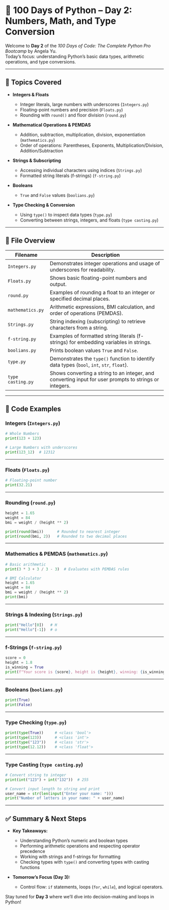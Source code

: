# 📅 100 Days of Python – Day 2: Numbers, Math, and Type Conversion

Welcome to **Day 2** of the *100 Days of Code: The Complete Python Pro Bootcamp* by Angela Yu.  
Today’s focus: understanding Python’s basic data types, arithmetic operations, and type conversions.

---

## 🧠 Topics Covered

- **Integers & Floats**  
  - Integer literals, large numbers with underscores (`Integers.py`)  
  - Floating-point numbers and precision (`Floats.py`)  
  - Rounding with `round()` and floor division (`round.py`)

- **Mathematical Operations & PEMDAS**  
  - Addition, subtraction, multiplication, division, exponentiation (`mathematics.py`)  
  - Order of operations: Parentheses, Exponents, Multiplication/Division, Addition/Subtraction

- **Strings & Subscripting**  
  - Accessing individual characters using indices (`Strings.py`)  
  - Formatted string literals (f-strings) (`f-string.py`)

- **Booleans**  
  - `True` and `False` values (`boolians.py`)

- **Type Checking & Conversion**  
  - Using `type()` to inspect data types (`type.py`)  
  - Converting between strings, integers, and floats (`type casting.py`)

---

## 📁 File Overview

| Filename               | Description                                                                                                 |
|------------------------|-------------------------------------------------------------------------------------------------------------|
| `Integers.py`          | Demonstrates integer operations and usage of underscores for readability.                                   |
| `Floats.py`            | Shows basic floating-point numbers and output.                                                              |
| `round.py`             | Examples of rounding a float to an integer or specified decimal places.                                     |
| `mathematics.py`       | Arithmetic expressions, BMI calculation, and order of operations (PEMDAS).                                  |
| `Strings.py`           | String indexing (subscripting) to retrieve characters from a string.                                        |
| `f-string.py`          | Examples of formatted string literals (f-strings) for embedding variables in strings.                       |
| `boolians.py`          | Prints boolean values `True` and `False`.                                                                   |
| `type.py`              | Demonstrates the `type()` function to identify data types (`bool`, `int`, `str`, `float`).                 |
| `type casting.py`      | Shows converting a string to an integer, and converting input for user prompts to strings or integers.     |

---

## 🧪 Code Examples

### Integers (`Integers.py`)
```python
# Whole Numbers
print(123 + 123)

# Large Numbers with underscores
print(123_12)  # 12312
```

---

### Floats (`Floats.py`)
```python
# Floating-point number
print(32.21)
```

---

### Rounding (`round.py`)
```python
height = 1.65
weight = 84
bmi = weight / (height ** 2)

print(round(bmi))      # Rounded to nearest integer
print(round(bmi, 2))   # Rounded to two decimal places
```

---

### Mathematics & PEMDAS (`mathematics.py`)
```python
# Basic arithmetic
print(3 * 3 + 3 / 3 - 3)  # Evaluates with PEMDAS rules

# BMI Calculator
height = 1.65
weight = 84
bmi = weight / (height ** 2)
print(bmi)
```

---

### Strings & Indexing (`Strings.py`)
```python
print("Hello"[0])   # H
print("Hello"[-1])  # o
```

---

### f-Strings (`f-string.py`)
```python
score = 0
height = 1.8
is_winning = True
print(f"Your score is {score}, height is {height}, winning: {is_winning}")
```

---

### Booleans (`boolians.py`)
```python
print(True)
print(False)
```

---

### Type Checking (`type.py`)
```python
print(type(True))     # <class 'bool'>
print(type(123))      # <class 'int'>
print(type("123"))    # <class 'str'>
print(type(12.12))    # <class 'float'>
```

---

### Type Casting (`type casting.py`)
```python
# Convert string to integer
print(int("123") + int("132"))  # 255

# Convert input length to string and print
user_name = str(len(input("Enter your name: ")))
print("Number of letters in your name: " + user_name)
```

---

## ✅ Summary & Next Steps

- **Key Takeaways:**  
  - Understanding Python’s numeric and boolean types  
  - Performing arithmetic operations and respecting operator precedence  
  - Working with strings and f-strings for formatting  
  - Checking types with `type()` and converting types with casting functions  

- **Tomorrow’s Focus (Day 3):**  
  - Control flow: `if` statements, loops (`for`, `while`), and logical operators.

Stay tuned for **Day 3** where we’ll dive into decision-making and loops in Python!